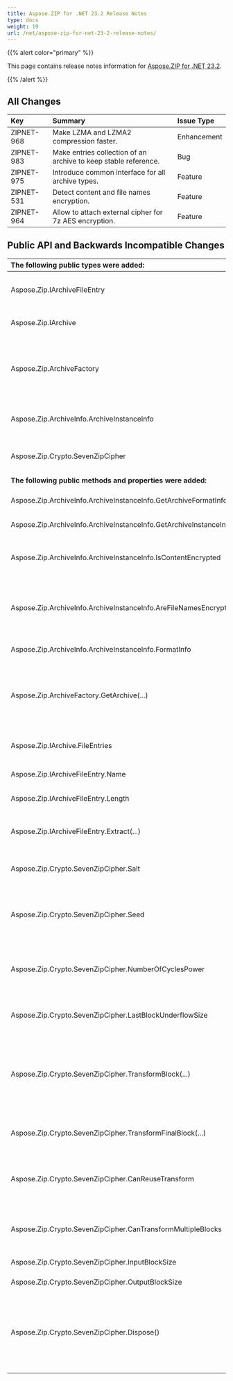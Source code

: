 ```yaml
---
title: Aspose.ZIP for .NET 23.2 Release Notes
type: docs
weight: 19
url: /net/aspose-zip-for-net-23-2-release-notes/
---
```


{{% alert color="primary" %}} 

This page contains release notes information for [Aspose.ZIP for .NET 23.2](https://releases.aspose.com/zip/net/new-releases/aspose.zip-for-.net-23.2/).

{{% /alert %}} 


## **All Changes**

|**Key**|**Summary**|**Issue Type**|
| :- | :- | :- |
|ZIPNET-968|Make LZMA and LZMA2 compression faster.|Enhancement|
|ZIPNET-983|Make entries collection of an archive to keep stable reference.|Bug|
|ZIPNET-975|Introduce common interface for all archive types.|Feature|
|ZIPNET-531|Detect content and file names encryption.|Feature|
|ZIPNET-964|Allow to attach external cipher for 7z AES encryption.|Feature|

## **Public API and Backwards Incompatible Changes**
|**The following public types were added:**|**Description**|
| :- | :- |
|Aspose.Zip.IArchiveFileEntry|This interface represents an archive file entry.|
|Aspose.Zip.IArchive|This interface represents an archive.|
|Aspose.Zip.ArchiveFactory|Detects the archive format and creates the appropriate IArchive object according to the type of archive.|
|Aspose.Zip.ArchiveInfo.ArchiveInstanceInfo|Represents metadata of the archive instance.|
|Aspose.Zip.Crypto.SevenZipCipher|Base class for AES cipher used for 7-zip encryption.|
|**The following public methods and properties were added:**|**Description**|
|Aspose.Zip.ArchiveInfo.ArchiveInstanceInfo.GetArchiveFormatInfo(...)|Gets archive format info for provided file.|
|Aspose.Zip.ArchiveInfo.ArchiveInstanceInfo.GetArchiveInstanceInfo(...)|Gets archive info for provided file.|
|Aspose.Zip.ArchiveInfo.ArchiveInstanceInfo.IsContentEncrypted|Gets a value indicating whether content of the archive is encrypted.|
|Aspose.Zip.ArchiveInfo.ArchiveInstanceInfo.AreFileNamesEncrypted|Gets a value indicating whether names of entries (files) of the archive are encrypted.|
|Aspose.Zip.ArchiveInfo.ArchiveInstanceInfo.FormatInfo|Gets format info for this archive instance.|
|Aspose.Zip.ArchiveFactory.GetArchive(...)| Detects the archive format and creates the appropriate IArchive object according to the detected type.|
|Aspose.Zip.IArchive.FileEntries|Gets entries of IArchiveFileEntry type constituting the archive.|
|Aspose.Zip.IArchiveFileEntry.Name|Gets name of the entry.|
|Aspose.Zip.IArchiveFileEntry.Length|Gets the length of the entry in bytes.|
|Aspose.Zip.IArchiveFileEntry.Extract(...)| Extracts the entry to destination provided.|
|Aspose.Zip.Crypto.SevenZipCipher.Salt|Gets the salt used for key initialization of AES algorithm.|
|Aspose.Zip.Crypto.SevenZipCipher.Seed|Gets the seed used to compose initialization vector of AES algorithm.|
|Aspose.Zip.Crypto.SevenZipCipher.NumberOfCyclesPower|Gets binary logarithm of the number of cycles used for AES key calculation.|
|Aspose.Zip.Crypto.SevenZipCipher.LastBlockUnderflowSize|Gets the number of lacking bytes wihtin the last block.|
|Aspose.Zip.Crypto.SevenZipCipher.TransformBlock(...)|Transforms the specified region of the input byte array and copies the resulting transform to the specified region of the output byte array.|
|Aspose.Zip.Crypto.SevenZipCipher.TransformFinalBlock(...)|Transforms the specified region of the specified byte array.|
|Aspose.Zip.Crypto.SevenZipCipher.CanReuseTransform|Gets a value indicating whether the current transform can be reused.|
|Aspose.Zip.Crypto.SevenZipCipher.CanTransformMultipleBlocks|Gets a value indicating whether multiple blocks can be transformed.|
|Aspose.Zip.Crypto.SevenZipCipher.InputBlockSize|Gets the input block size.|
|Aspose.Zip.Crypto.SevenZipCipher.OutputBlockSize|Gets the output block size.|
|Aspose.Zip.Crypto.SevenZipCipher.Dispose()|Performs application-defined tasks associated with freeing, releasing, or resetting unmanaged resources.|